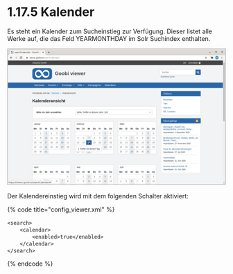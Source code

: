# 1.17.5 Kalender

Es steht ein Kalender zum Sucheinstieg zur Verfügung. Dieser listet alle Werke auf, die das Feld YEARMONTHDAY im Solr Suchindex enthalten.

![Einstieg in die Inhalte &#xFC;ber einen Kalender](../../../.gitbook/assets/conf_1.17.5.png)

Der Kalendereinstieg wird mit dem folgenden Schalter aktiviert:

{% code title="config\_viewer.xml" %}
```markup
<search>
    <calendar>
        <enabled>true</enabled>
    </calendar>
</search>
```
{% endcode %}

